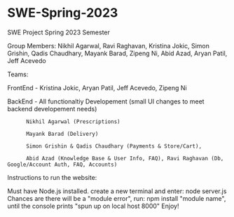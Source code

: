 # SWE-Spring-2023
SWE Project 
Spring 2023 Semester

Group Members: Nikhil Agarwal, Ravi Raghavan, Kristina Jokic, Simon Grishin, Qadis Chaudhary, Mayank Barad, Zipeng Ni, Abid Azad, Aryan Patil, Jeff Acevedo

Teams: 

FrontEnd - Kristina Jokic, Aryan Patil, Jeff Acevedo, Zipeng Ni

BackEnd - All functionaltiy Developement (small UI changes to meet backend developement needs)

          Nikhil Agarwal (Prescriptions)
          
          Mayank Barad (Delivery)
          
          Simon Grishin & Qadis Chaudhary (Payments & Store/Cart),

          Abid Azad (Knowledge Base & User Info, FAQ), Ravi Raghavan (Db, Google/Account Auth, FAQ, Accounts)

Instructions to run the website:

Must have Node.js installed.
create a new terminal and enter: node server.js 
Chances are there will be a "module error", run: npm install "module name", until the console prints "spun up on local host 8000"
Enjoy!
